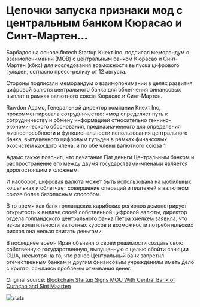 # Цепочки запуска признаки мод с центральным банком Кюрасао и Синт-Мартен...

Барбадос на основе fintech Startup Кнехт Inc. подписал меморандум о взаимопонимании (МОВ) с центральным банком Кюрасао и Синт-Мартен (кбкс) для исследования возможности выпуска цифрового гульден, согласно пресс-релизу от 12 августа.

Стороны подписали меморандум о взаимопонимании в целях развития цифровой валюты центрального банка для облегчения финансовых выплат в рамках валютного союза Кюрасао и Синт-Мартен.

Rawdon Адамс, Генеральный директор компании Кнехт Inc, прокомментировала сотрудничество: «мод определяет путь к сотрудничеству и обмену информацией относительно технико-экономического обоснования, предназначенного для определения жизнеспособности и функциональности использования центрального банка, выпущенного цифровым гульден в рамках финансовых экосистем каждого члена, и по обе члены валютного союза ".

Адамс также пояснил, что печатание Fiat деньги Центральным банком и распространение его между двумя государствами-членами является дорогостоящим и сложным.

И наоборот, цифровая валюта может быть использована на мобильных кошельках и облегчает совершение операций и платежей в валютном союзе более безопасным способом.

В то время как банк голландских карибских регионов демонстрирует открытость к выдаче своей собственной цифровой валюты, директор отдела голландского центрального банка Петра хиелкем заявила, что из-за волатильности валютных курсов и возможности потребительских рисков она нельзя считать деньгами.

В последнее время Иран объявил о своей решимости создать свою собственную государственную, выпущенную с целью обойти санкции США, несмотря на то, что ранее Центральный банк запретил отечественным банкам и другим финансовым учреждениям иметь дело с крипто, ссылаясь проблемы отмывания денег.

Original source: [Blockchain Startup Signs MOU With Central Bank of Curaçao and Sint Maarten](https://cointelegraph.com/news/blockchain-startup-signs-mou-with-central-bank-of-curacao-and-sint-maarten)

![stats](https://c.statcounter.com/11760860/0/a89fa40b/1/ "stats")